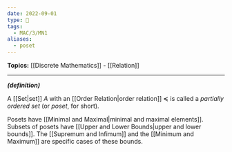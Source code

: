 ```yaml
---
date: 2022-09-01
type: 🧠
tags:
  - MAC/3/MN1
aliases:
  - poset
---
```


**Topics:** [[Discrete Mathematics]] - [[Relation]]

---

_**(definition)**_

A [[Set|set]] $A$ with an [[Order Relation|order relation]] $\preceq$ is called a _partially ordered set_ (or _poset_, for short).

Posets have [[Minimal and Maximal|minimal and maximal elements]]. Subsets of posets have [[Upper and Lower Bounds|upper and lower bounds]]. The [[Supremum and Infimum]] and the [[Minimum and Maximum]] are specific cases of these bounds.
